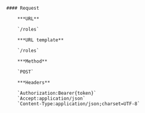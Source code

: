     #### Request

        ***URL**

        `/roles`

        ***URL template**

        `/roles`

        ***Method**

        `POST`

        ***Headers**

        `Authorization:Bearer{token}`
        `Accept:application/json`
        `Content-Type:application/json;charset=UTF-8`
